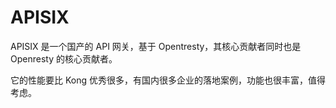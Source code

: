 # APISIX

APISIX 是一个国产的 API 网关，基于 Opentresty，其核心贡献者同时也是 Openresty 的核心贡献者。

它的性能要比 Kong 优秀很多，有国内很多企业的落地案例，功能也很丰富，值得考虑。


